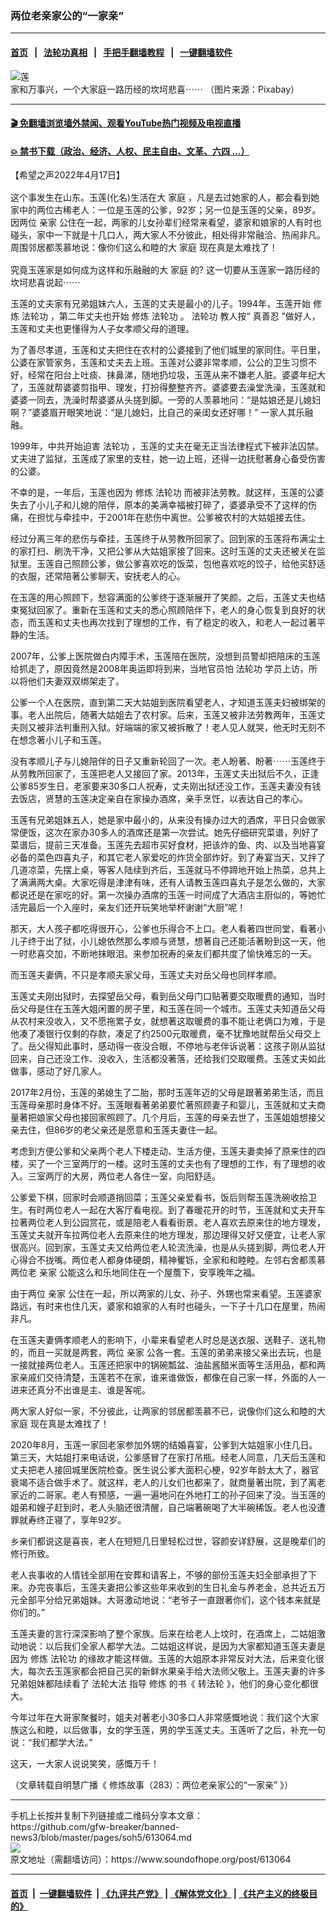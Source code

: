 ### 两位老亲家公的“一家亲”
------------------------

#### [首页](https://github.com/gfw-breaker/banned-news3/blob/master/README.md) &nbsp;&nbsp;|&nbsp;&nbsp; [法轮功真相](https://github.com/begood0513/basic/blob/master/README.md)  &nbsp;&nbsp;|&nbsp;&nbsp; [手把手翻墙教程](https://github.com/gfw-breaker/guides/wiki)  &nbsp;&nbsp;|&nbsp;&nbsp; [一键翻墙软件](https://github.com/gfw-breaker/nogfw/blob/master/README.md)  



<div><img alt="莲" src="https://img.soundofhope.org/2022-04/1650053244426.jpg"/>
<br/><figcaption class="caption">
 家和万事兴，一个大家庭一路历经的坎坷悲喜⋯⋯ （图片来源：Pixabay）
</figcaption></div><hr/>

#### [ 🎬  免翻墙浏览墙外禁闻、观看YouTube热门视频及电视直播](https://github.com/gfw-breaker/HelloWorld)

#### [ 💥  禁书下载（政治、经济、人权、民主自由、文革、六四 ...）](https://github.com/gfw-breaker/books/blob/master/README.md)

<div><div class="Content__Wrapper sc-1bvya0-0 grZQxZ">
 <p class="meta-top">
  <span class="meta">
   【希望之声2022年4月17日】
  </span>
 </p>
 <p class="Normal1" style="margin-top:16px;margin-bottom:16px">
  这个事发生在山东。玉莲(化名)生活在大
  <ok href="/term/1747">
   家庭
  </ok>
  ，凡是去过她家的人，都会看到她家中的两位古稀老人：一位是玉莲的公爹，92岁；另一位是玉莲的父亲，89岁。因两位
  <ok href="/term/117977">
   亲家
  </ok>
  公住在一起，两家的儿女孙辈们经常来看望，婆家和娘家的人有时也碰头，家中一下就是十几口人，两大家人不分彼此，相处得非常融洽、热闹非凡。周围邻居都羡慕地说：像你们这么和睦的大
  <ok href="/term/1747">
   家庭
  </ok>
  现在真是太难找了！
 </p>
 <p>
  究竟玉莲家是如何成为这样和乐融融的大
  <ok href="/term/1747">
   家庭
  </ok>
  的? 这一切要从玉莲家一路历经的坎坷悲喜说起⋯⋯
 </p>
 <p>
  玉莲的丈夫家有兄弟姐妹六人，玉莲的丈夫是最小的儿子。1994年，玉莲开始
  <ok href="/term/554195">
   修炼
  </ok>
  <ok href="/term/968">
   法轮功
  </ok>
  ，第二年丈夫也开始
  <ok href="/term/554195">
   修炼
  </ok>
  <ok href="/term/968">
   法轮功
  </ok>
  。
  <ok href="/term/968">
   法轮功
  </ok>
  教人按“
  <ok href="/term/7789">
   真善忍
  </ok>
  ”做好人，玉莲和丈夫也更懂得为人子女孝顺父母的道理。
 </p>
 <p>
  为了善尽孝道，玉莲和丈夫把住在农村的公婆接到了他们城里的家同住。平日里，公婆在家管家务，玉莲和丈夫去上班。玉莲对公婆非常孝顺，公公的卫生习惯不好，经常在阳台上吐痰、抹鼻涕，随地扔垃圾，玉莲从来不嫌老人脏。婆婆年纪大了，玉莲就帮婆婆剪指甲、理发，打扮得整整齐齐。婆婆要去澡堂洗澡，玉莲就和婆婆一同去，洗澡时帮婆婆从头搓到脚。一旁的人羡慕地问：“是姑娘还是儿媳妇啊？”婆婆眉开眼笑地说：“是儿媳妇，比自己的亲闺女还好哪！” 一家人其乐融融。
 </p>
 <p>
  1999年，中共开始迫害
  <ok href="/term/968">
   法轮功
  </ok>
  ，玉莲的丈夫在毫无正当法律程式下被非法囚禁。丈夫进了监狱，玉莲成了家里的支柱，她一边上班，还得一边抚慰著身心备受伤害的公婆。
 </p>
 <p>
  不幸的是，一年后，玉莲也因为
  <ok href="/term/554195">
   修炼
  </ok>
  <ok href="/term/968">
   法轮功
  </ok>
  而被非法劳教。就这样，玉莲的公婆失去了小儿子和儿媳的陪伴，原本的美满幸福被打碎了，婆婆承受不了这样的伤痛，在担忧与牵挂中，于2001年在悲伤中离世。公爹被农村的大姑姐接去住。
 </p>
 <p>
  经过分离三年的悲伤与牵挂，玉莲终于从劳教所回家了。回到家的玉莲将布满尘土的家打扫、刷洗干净，又把公爹从大姑姐家接了回来。这时玉莲的丈夫还被关在监狱里。玉莲自己照顾公爹，做公爹喜欢吃的饭菜，包他喜欢吃的饺子，给他买舒适的衣服，还常陪著公爹聊天，安抚老人的心。
 </p>
 <p>
  在玉莲的用心照顾下，愁容满面的公爹终于逐渐展开了笑颜。之后，玉莲丈夫也结束冤狱回家了。重新在玉莲和丈夫的悉心照顾陪伴下，老人的身心恢复到良好的状态，而玉莲和丈夫也再次找到了理想的工作，有了稳定的收入，和老人一起过著平静的生活。
 </p>
 <p>
  2007年，公爹上医院做白内障手术，玉莲陪在医院，没想到员警却把陪床的玉莲给抓走了，原因竟然是2008年奥运即将到来，当地官员怕
  <ok href="/term/968">
   法轮功
  </ok>
  学员上访，所以将他们夫妻双双绑架走了。
 </p>
 <p>
  公爹一个人在医院，直到第二天大姑姐到医院看望老人，才知道玉莲夫妇被绑架的事。老人出院后，随著大姑姐去了农村家。后来，玉莲又被非法劳教两年，玉莲丈夫则又被非法判重刑入狱。好端端的家又被拆散了！老人见人就哭，他无时无刻不在想念著小儿子和玉莲。
 </p>
 <p>
  没有孝顺儿子与儿媳陪伴的日子又重新轮回了一次。老人盼著、盼著⋯⋯玉莲终于从劳教所回家了，玉莲把老人又接回了家。2013年，玉莲丈夫出狱后不久，正逢公爹85岁生日，老家要来30多口人祝寿，丈夫刚出狱还没工作，玉莲夫妻没有钱去饭店，贤慧的玉莲决定亲自在家操办酒席，亲手烹饪，以表达自己的孝心。
 </p>
 <p>
  玉莲有兄弟姐妹五人，她是家中最小的，从来没有操办过大的酒席，平日只会做家常便饭，这次在家办30多人的酒席还是第一次尝试。她先仔细研究菜谱，列好了菜谱后，提前三天准备。玉莲先去超市买好食材，把该炸的鱼、肉、以及当地喜宴必备的菜色四喜丸子，和其它老人家爱吃的炸货全部炸好。到了寿宴当天，又拌了几道凉菜，先摆上桌，等客人陆续到齐后，玉莲就马不停蹄地开始上热菜，总共上了满满两大桌。大家吃得是津津有味，还有人请教玉莲四喜丸子是怎么做的，大家都说还是在家吃的好。第一次操办酒席的玉莲一时间成了大酒店主厨似的，等她忙活完最后一个入座时，亲友们还开玩笑地举杯谢谢“大厨”呢！
 </p>
 <p>
  那天，大人孩子都吃得很开心，公爹也乐得合不上口。老人看著四世同堂，看著小儿子终于出了狱，小儿媳依然那么孝顺与贤慧，想著自己还能活著盼到这一天，他一时悲喜交加，不断地抹眼泪。来参加祝寿的亲友们都共度了愉快难忘的一天。
 </p>
 <p>
  而玉莲夫妻俩，不只是孝顺夫家父母，玉莲丈夫对岳父母也同样孝顺。
 </p>
 <p>
  玉莲丈夫刚出狱时，去探望岳父母，看到岳父母门口贴著要交取暖费的通知，当时岳父母是住在玉莲大姐闲置的房子里，和玉莲在同一个城市。玉莲丈夫知道岳父母从农村来没收入，又不愿拖累子女，就想著这取暖费的事不能让老俩口为难，于是他凑了凑银行仅剩的存款，凑足了约2500元取暖费，毫不犹豫地就帮岳父母交上了。岳父得知此事时，感动得一夜没合眼，不停地与老伴诉说著：这孩子刚从监狱回来，自己还没工作、没收入，生活都没著落，还给我们交取暖费。玉莲丈夫如此做事，感动了好几家人。
 </p>
 <p>
  2017年2月份，玉莲的弟媳生了二胎，那时玉莲年迈的父母是跟著弟弟生活，而且玉莲母亲那时身体不好。玉莲眼看著弟弟要忙著照顾妻子和婴儿，玉莲就和丈夫商量著把娘家父母也接回家照顾了。几个月后，玉莲的母亲去世了，玉莲姐姐想接父亲去住，但86岁的老父亲还是愿意和玉莲夫妻住一起。
 </p>
 <p>
  考虑到方便公爹和父亲两个老人下楼走动、生活方便，玉莲夫妻卖掉了原来住的四楼，买了一个三室两厅的一楼。这时玉莲的丈夫也有了理想的工作，有了理想的收入。三室两厅的大房，两位老人各住一室，向阳舒适。
 </p>
 <p>
  公爹爱下棋，回家时会顺道捎回菜；玉莲父亲爱看书，饭后则帮玉莲洗碗收拾卫生。有时两位老人一起在大客厅看电视。到了春暖花开的时节，玉莲就和丈夫开车拉著两位老人到公园赏花，或是陪老人看看街景。老人喜欢去原来住的地方理发，玉莲丈夫就开车拉两位老人去原来住的地方理发，那边理得又好又便宜，让老人家很高兴。回到家，玉莲丈夫又给两位老人轮流洗澡，也是从头搓到脚，两位老人开心得合不拢嘴。两位老人都身体硬朗，精神矍铄，全家和和睦睦。左邻右舍都羡慕两位老
  <ok href="/term/117977">
   亲家
  </ok>
  公能这么和乐地同住在一个屋簷下，安享晚年之福。
 </p>
 <p>
  由于两位
  <ok href="/term/117977">
   亲家
  </ok>
  公住在一起，所以两家的儿女、孙子、外甥也常来看望。玉莲婆家路远，有时来也住几天，婆家和娘家的人有时也碰头，一下子十几口在屋里，热闹非凡。
 </p>
 <p>
  在玉莲夫妻俩孝顺老人的影响下，小辈来看望老人时总是送衣服、送鞋子、送礼物的，而且一买就是两套，两位
  <ok href="/term/117977">
   亲家
  </ok>
  公各一套。玉莲的弟弟来接父亲出去玩，也是一接就接两位老人。玉莲还把家中的锅碗瓢盆、油盐酱醋米面等生活用品，都和两家亲戚们交待清楚，玉莲若不在家，谁来谁做饭，都像在自己家一样，外面的人一进来还真分不出谁是主、谁是客呢。
 </p>
 <p>
  两大家人好似一家，不分彼此，让两家的邻居都羡慕不已，说像你们这么和睦的大
  <ok href="/term/1747">
   家庭
  </ok>
  现在真是太难找了！
 </p>
 <p>
  2020年8月，玉莲一家回老家参加外甥的结婚喜宴，公爹到大姑姐家小住几日。第三天，大姑姐打来电话说，公爹感冒了在家打吊瓶。经老人同意，几天后玉莲和丈夫把老人接回城里医院检查。医生说公爹大面积心梗，92岁年龄太大了，器官衰竭不适合做手术了。就这样，老人的儿女们也都来了，就商量著出院，到了离老家近的二哥家。老人有预感，一遍一遍地问在外地打工的孙子回来了没。当玉莲的姐弟和嫂子赶到时，老人头脑还很清醒，自己端著碗喝了大半碗稀饭。老人也没遭罪就寿终正寝了，享年92岁。
 </p>
 <p>
  乡亲们都说这是喜丧，老人在短短几日里轻松过世，容颜安详舒展，这是晚辈们的修行所致。
 </p>
 <p>
  老人丧事收的人情钱全部用在安葬和请客上，不够的部份玉莲夫妇全部承担了下来。办完丧事后，玉莲夫妻把公爹这些年来收到的生日礼金与养老金，总共近五万元全部平分给兄弟姐妹。大哥激动地说：“老爷子一直跟著你们，这个钱本来就是你们的。”
 </p>
 <p>
  玉莲夫妻的言行深深影响了整个家族。后来在给老人上坟时，在酒席上，二姑姐激动地说：以后我们全家人都学大法。二姑姐这样说，是因为大家都知道玉莲夫妻是因为
  <ok href="/term/554195">
   修炼
  </ok>
  <ok href="/term/968">
   法轮功
  </ok>
  的缘故才能这样做。玉莲的大姐原本非常反对大法，后来变化很大，每次去玉莲家都会把自己买的新鲜水果亲手给大法师父敬上。玉莲夫妻的许多兄弟姐妹都陆续看了
  <ok href="/term/8055">
   法轮大法
  </ok>
  指导
  <ok href="/term/554195">
   修炼
  </ok>
  的书《
  <ok href="/term/4799">
   转法轮
  </ok>
  》，他们的身心变化都很大。
 </p>
 <p>
  今年过年在大哥家聚餐时，姐夫对著老小30多口人非常感慨地说：我们这个大家族这么和睦，以后做事，女的学玉莲，男的学玉莲丈夫。玉莲听了之后，补充一句说：“我们都学大法。”
 </p>
 <p>
  这天，一大家人说说笑笑，感慨万千！
 </p>
 <p>
  （文章转载自明慧广播《
  <ok href="https://www.mhradio.org/showprogram/13190.html">
   修炼故事（283）：两位老亲家公的“一家亲”
  </ok>
  》）
 </p>
</div>
</div>
<hr/>
手机上长按并复制下列链接或二维码分享本文章：<br/>
https://github.com/gfw-breaker/banned-news3/blob/master/pages/soh5/613064.md <br/>
<a href='https://github.com/gfw-breaker/banned-news3/blob/master/pages/soh5/613064.md'><img src='https://github.com/gfw-breaker/banned-news3/blob/master/pages/soh5/613064.md.png'/></a> <br/>
原文地址（需翻墙访问）：https://www.soundofhope.org/post/613064


------------------------
#### [首页](https://github.com/gfw-breaker/banned-news3/blob/master/README.md) &nbsp;|&nbsp; [一键翻墙软件](https://github.com/gfw-breaker/nogfw/blob/master/README.md) &nbsp;| [《九评共产党》](https://github.com/gfw-breaker/9ping.md/blob/master/README.md#九评之一评共产党是什么) | [《解体党文化》](https://github.com/gfw-breaker/jtdwh.md/blob/master/README.md) | [《共产主义的终极目的》](https://github.com/gfw-breaker/gczydzjmd.md/blob/master/README.md)


<img src='http://gfw-breaker.win/banned-news3/pages/soh5/613064.md' width='0px' height='0px'/>